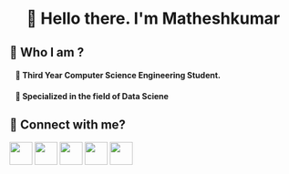 <h1 align="center">👋 Hello there. I'm Matheshkumar</h1>

## 🔰 **Who I am ?**
####  &nbsp;&nbsp; 🔹 Third Year Computer Science Engineering Student.
####  &nbsp;&nbsp; 🔹 Specialized in the field of **Data Sciene**

## 🔰 **Connect with me?**
<p>
<img width="40" height="40" src="https://www.freepnglogos.com/uploads/instagram-logos-png-images-free-download-2.png">
<img width="40" height="40" src="https://www.freepnglogos.com/uploads/linkedin-basic-round-social-logo-png-13.png">
<img width="40" height="40" src="https://www.freeiconspng.com/uploads/logo-twitter-circle-png-transparent-image-1.png">
<img width="40" height="40" src="https://upload.wikimedia.org/wikipedia/commons/thumb/e/e8/HackerEarth_logo.png/480px-HackerEarth_logo.png">
<img width="40" height="40" src="https://upload.wikimedia.org/wikipedia/commons/6/65/HackerRank_logo.png">
</p>
